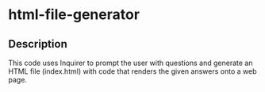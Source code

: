 # html-file-generator

## Description

This code uses Inquirer to prompt the user with questions and generate an HTML file (index.html) with code that renders the given answers onto a web page.
